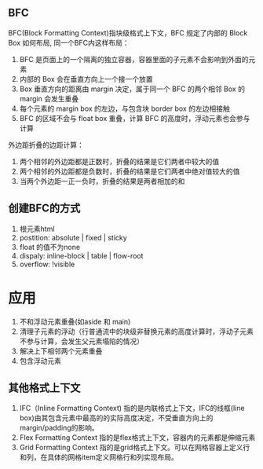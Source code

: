 ## BFC
BFC(Block Formatting Context)指块级格式上下文，BFC 规定了内部的 Block Box 如何布局, 同一个BFC内这样布局：
1. BFC 是页面上的一个隔离的独立容器，容器里面的子元素不会影响到外面的元素
2. 内部的 Box 会在垂直方向上一个接一个放置
3. Box 垂直方向的距离由 margin 决定，属于同一个 BFC 的两个相邻 Box 的 margin 会发生重叠
4. 每个元素的 margin box 的左边，与包含块 border box 的左边相接触
5. BFC 的区域不会与 float box 重叠，计算 BFC 的高度时，浮动元素也会参与计算

外边距折叠的边距计算：
1. 两个相邻的外边距都是正数时，折叠的结果是它们两者中较大的值
2. 两个相邻的外边距都是负数时，折叠的结果是它们两者中绝对值较大的值
3. 当两个外边距一正一负时，折叠的结果是两者相加的和


## 创建BFC的方式
1. 根元素html
2. postition: absolute | fixed | sticky
3. float 的值不为none
4. dispaly: inline-block | table | flow-root
5. overflow: !visible

# 应用
1. 不和浮动元素重叠(如aside 和 main)
2. 清理子元素的浮动（行普通流中的块级非替换元素的高度计算时，浮动子元素不参与计算，会发生父元素塌陷的情况）
3. 解决上下相邻两个元素重叠
5. 包含浮动元素

## 其他格式上下文
1. IFC（Inline Formatting Context) 指的是内联格式上下文，IFC的线框(line box)由其包含元素中最高的的实际高度决定，不受垂直方向上的margin/padding的影响。
2. Flex Formatting Context 指的是flex格式上下文，容器内的元素都是伸缩元素
3. Grid Formatting Context 指的是grid格式上下文。可以在网格容器上定义行和列，在具体的网格item定义网格行和列实现布局。
